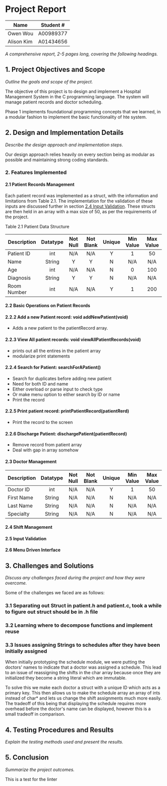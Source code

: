 # Project Report

| Name       | Student # |
|------------|-----------|
| Owen Wou   | A00989377 |
| Alison Kim | A01434656 |

*A comprehensive report, 2-5 pages long, covering the following headings.*

## 1. Project Objectives and Scope

*Outline the goals and scope of the project.*

The objective of this project is to design and implement a Hospital Management
System in the C programming language. The system will manage patient records and
doctor scheduling.

Phase 1 implements foundational programming concepts that we learned, in a
modular fashion to implement the basic
functionality of hte system.

## 2. Design and Implementation Details

*Describe the design approach and implementation steps*.

Our design approach relies heavily on every section being as modular as possible
and maintaining strong coding standards.

### 2. Features Implemented

#### 2.1 Patient Records Management

Each patient record was implemented as a struct, with the information and
limitations from Table 2.1. The implementation for the
validation of these inputs are discussed further in section
[2.4 Input Validation](#24-input-validation).
These structs are then held in an array with a max size of 50, as per the
requirements of the project.

Table 2.1 Patient Data Structure

| Description | Datatype | Not Null | Not Blank | Unique | Min Value | Max Value |
|-------------|:--------:|:--------:|:---------:|:------:|:---------:|:---------:|
| Patient ID  |   int    |   N/A    |    N/A    |   Y    |     1     |    50     |
| Name        |  String  |    Y     |     Y     |   N    |    N/A    |    N/A    |
| Age         |   int    |   N/A    |    N/A    |   N    |     0     |    100    |
| Diagnosis   |  String  |    Y     |     Y     |   N    |    N/A    |    N/A    |
| Room Number |   int    |   N/A    |    N/A    |   Y    |     1     |    200    |

#### 2.2 Basic Operations on Patient Records

#### 2.2.2 Add a new Patient record: void addNewPatient(void)

- Adds a new patient to the patientRecord array.

#### 2.2.3 View All patient records: void viewAllPatientRecords(void)

- prints out all the entires in the patient array
- modularize print statements

#### 2.2.4 Search for Patient: searchForAPatient()

- Search for duplicates before adding new patient
- Need for both ID and name
- Either overload or parse input to check type
- Or make menu option to either search by ID or name
- Print the record

#### 2.2.5 Print patient record: printPatientRecord(patientRerd)

- Print the record to the screen

#### 2.2.6 Discharge Patient: dischargePatient(patientRecord)

- Remove record from patient array
- Deal with gap in array somehow

#### 2.3 Doctor Management

| Description | Datatype | Not Null | Not Blank | Unique | Min Value | Max Value |
|-------------|:--------:|:--------:|:---------:|:------:|:---------:|:---------:|
| Doctor ID   |   int    |   N/A    |    N/A    |   Y    |     1     |    50     |
| First Name  |  String  |   N/A    |    N/A    |   N    |    N/A    |    N/A    |
| Last Name   |  String  |   N/A    |    N/A    |   N    |    N/A    |    N/A    |
| Specialty   |  String  |   N/A    |    N/A    |   N    |    N/A    |    N/A    |

#### 2.4 Shift Management

#### 2.5 Input Validation

#### 2.6 Menu Driven Interface

## 3. Challenges and Solutions

*Discuss any challenges faced during the project and how they were overcome.*

Some of the challenges we faced are as follows:

### 3.1 Separating out Struct in patient.h and patient.c, took a while to figure out struct should be in .h file

### 3.2 Learning where to decompose functions and implement reuse

### 3.3 Issues assigning Strings to schedules after they have been initially assigned

When initially prototyping the schedule module, we were putting the doctors' 
names to indicate that a doctor was assigned a schedule. This lead to an 
issue of reassigning the shifts in the char array because once they are 
initialized they become a string literal which are immutable.

To solve this we make each doctor a struct with a unique ID which acts as a 
primary key. This then allows us to make the schedule array an array of ints 
instead of char* and lets us change the shift assignments much more easily. 
The tradeoff of this being that displaying the schedule requires more 
overhead before the doctor's name can be displayed, however this is a small 
tradeoff in comparison.

## 4. Testing Procedures and Results

*Explain the testing methods used and present the results.*

## 5. Conclusion

*Summarize the project outcomes.*

This is a test for the linter
